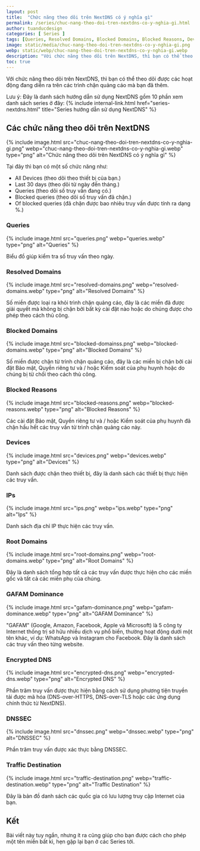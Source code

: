 ```yaml
---
layout: post
title:  "Chức năng theo dõi trên NextDNS có ý nghĩa gì"
permalink: /series/chuc-nang-theo-doi-tren-nextdns-co-y-nghia-gi.html
author: tuanducdesign
categories: [ Series ]
tags: [Queries, Resolved Domains, Blocked Domains, Blocked Reasons, Devices, IPs, Root Domains, GAFAM Dominance, Encrypted DNS, Traffic Destination, NextDNS]
image: static/media/chuc-nang-theo-doi-tren-nextdns-co-y-nghia-gi.png
webp: static/webp/chuc-nang-theo-doi-tren-nextdns-co-y-nghia-gi.webp
description: "Với chức năng theo dõi trên NextDNS, thì bạn có thể theo dõi được các hoạt động đang diễn ra trên các trình chặn quảng cáo mà bạn đã thêm."
toc: true
---
```


Với chức năng theo dõi trên NextDNS, thì bạn có thể theo dõi được các hoạt động đang diễn ra trên các trình chặn quảng cáo mà bạn đã thêm.

Lưu ý: Đây là danh sách hướng dẫn sử dụng NextDNS gồm 10 phần xem danh sách series ở đây: {% include internal-link.html href="series-nextdns.html" title="Series hướng dẫn sử dụng NextDNS" %}

## Các chức năng theo dõi trên NextDNS

{% include image.html src="chuc-nang-theo-doi-tren-nextdns-co-y-nghia-gi.png" webp="chuc-nang-theo-doi-tren-nextdns-co-y-nghia-gi.webp" type="png" alt="Chức năng theo dõi trên NextDNS có ý nghĩa gì" %}

Tại đây thì bạn có một số chức năng như:

- All Devices (theo dõi theo thiết bị của bạn.)
- Last 30 days (theo dõi từ ngày đến tháng.)
- Queries (theo dõi số truy vấn đang có.)
- Blocked queries (theo dõi số truy vấn đã chặn.)
- Of blocked queries (đã chặn được bao nhiêu truy vấn được tính ra dạng %.)

### Queries

{% include image.html src="queries.png" webp="queries.webp" type="png" alt="Queries" %}

Biểu đồ giúp kiểm tra số truy vấn theo ngày.

### Resolved Domains

{% include image.html src="resolved-domains.png" webp="resolved-domains.webp" type="png" alt="Resolved Domains" %}

Số miền được loại ra khỏi trình chặn quảng cáo, đây là các miền đã được giải quyết mà không bị chặn bởi bất kỳ cài đặt nào hoặc do chúng được cho phép theo cách thủ công.

### Blocked Domains

{% include image.html src="blocked-domainss.png" webp="blocked-domains.webp" type="png" alt="Blocked Domains" %}

Số miền được chặn từ trình chặn quảng cáo, đây là các miền bị chặn bởi cài đặt Bảo mật, Quyền riêng tư và / hoặc Kiểm soát của phụ huynh hoặc do chúng bị từ chối theo cách thủ công.

### Blocked Reasons

{% include image.html src="blocked-reasons.png" webp="blocked-reasons.webp" type="png" alt="Blocked Reasons" %}

Các cài đặt Bảo mật, Quyền riêng tư và / hoặc Kiểm soát của phụ huynh đã chặn hầu hết các truy vấn từ trình chặn quảng cáo này.

### Devices

{% include image.html src="devices.png" webp="devices.webp" type="png" alt="Devices" %}

Danh sách được chặn theo thiết bị, đây là danh sách các thiết bị thực hiện các truy vấn.

### IPs

{% include image.html src="ips.png" webp="ips.webp" type="png" alt="Ips" %}

Danh sách địa chỉ IP thực hiện các truy vấn.

### Root Domains

{% include image.html src="root-domains.png" webp="root-domains.webp" type="png" alt="Root Domains" %}

Đây là danh sách tổng hợp tất cả các truy vấn được thực hiện cho các miền gốc và tất cả các miền phụ của chúng.

### GAFAM Dominance

{% include image.html src="gafam-dominance.png" webp="gafam-dominance.webp" type="png" alt="GAFAM Dominance" %}

"GAFAM" (Google, Amazon, Facebook, Apple và Microsoft) là 5 công ty Internet thống trị sở hữu nhiều dịch vụ phổ biến, thường hoạt động dưới một tên khác, ví dụ: WhatsApp và Instagram cho Facebook. Đây là danh sách các truy vấn theo từng website.

### Encrypted DNS

{% include image.html src="encrypted-dns.png" webp="encrypted-dns.webp" type="png" alt="Encrypted DNS" %}

Phần trăm truy vấn được thực hiện bằng cách sử dụng phương tiện truyền tải được mã hóa (DNS-over-HTTPS, DNS-over-TLS hoặc các ứng dụng chính thức từ NextDNS).

### DNSSEC

{% include image.html src="dnssec.png" webp="dnssec.webp" type="png" alt="DNSSEC" %}

Phần trăm truy vấn được xác thực bằng DNSSEC.

### Traffic Destination

{% include image.html src="traffic-destination.png" webp="traffic-destination.webp" type="png" alt="Traffic Destination" %}

Đây là bản đồ danh sách các quốc gia có lưu lượng truy cập Internet của bạn.

## Kết

Bài viết này tuy ngắn, nhưng ít ra cũng giúp cho bạn được cách cho phép một tên miền bất kì, hẹn gặp lại bạn ở các Series tới.
